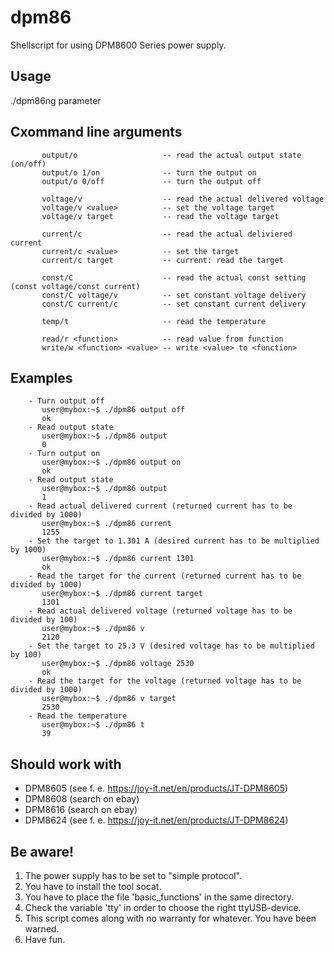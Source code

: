 # dpm86

Shellscript for using DPM8600 Series power supply.

## Usage
 
 ./dpm86ng parameter

## Cxommand line arguments
 
           output/o                   -- read the actual output state (on/off)
           output/o 1/on              -- turn the output on
           output/o 0/off             -- turn the output off

           voltage/v                  -- read the actual delivered voltage
           voltage/v <value>          -- set the voltage target
           voltage/v target           -- read the voltage target

           current/c                  -- read the actual deliviered current
           current/c <value>          -- set the target
           current/c target           -- current: read the target

           const/C                    -- read the actual const setting (const voltage/const current)
           const/C voltage/v          -- set constant voltage delivery
           const/C current/c          -- set constant current delivery

           temp/t                     -- read the temperature

           read/r <function>          -- read value from function
           write/w <function> <value> -- write <value> to <function>

## Examples

        - Turn output off
           user@mybox:~$ ./dpm86 output off
           ok
        - Read output state
           user@mybox:~$ ./dpm86 output
           0
        - Turn output on
           user@mybox:~$ ./dpm86 output on
           ok
        - Read output state
           user@mybox:~$ ./dpm86 output
           1
        - Read actual delivered current (returned current has to be divided by 1000)
           user@mybox:~$ ./dpm86 current
           1255
        - Set the target to 1.301 A (desired current has to be multiplied by 1000)
           user@mybox:~$ ./dpm86 current 1301
           ok
        - Read the target for the current (returned current has to be divided by 1000)
           user@mybox:~$ ./dpm86 current target
           1301
        - Read actual delivered voltage (returned voltage has to be divided by 100)
           user@mybox:~$ ./dpm86 v
           2120
        - Set the target to 25.3 V (desired voltage has to be multiplied by 100)
           user@mybox:~$ ./dpm86 voltage 2530
           ok
        - Read the target for the voltage (returned voltage has to be divided by 1000)
           user@mybox:~$ ./dpm86 v target
           2530
        - Read the temperature
           user@mybox:~$ ./dpm86 t
           39
 
## Should work with

- DPM8605 (see f. e. https://joy-it.net/en/products/JT-DPM8605)
- DPM8608 (search on ebay)
- DPM8616 (search on ebay)
- DPM8624 (see f. e. https://joy-it.net/en/products/JT-DPM8624)

## Be aware!
 
1. The power supply has to be set to "simple protocol".
2. You have to install the tool socat.
3. You have to place the file 'basic_functions' in the same directory.
4. Check the variable 'tty' in order to choose the right ttyUSB-device.
5. This script comes along with no warranty for whatever. You have been warned.
6. Have fun.
